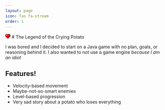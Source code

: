 ```yaml
---
layout: page
icon: fas fa-stream
order: 1
---
```

<img src="https://github.com/GingerJakeDaBoi/the-legend-of-the-crying-potato/blob/master/Assets/GUI/Heart.png" alt="Potato Game Icon">
# The Legend of the Crying Potato

I was bored and I decided to start on a Java game with no plan, goals, or reasoning behind it. I also wanted to not use a game engine <span style="font-style:italic">because I am an idiot<span>

## Features!
<ul>
    <li>Velocity-based movement</li>
    <li>Maybe-not-so-smart enemies</li>
    <li>Level-based progression</li>
    <li>Very sad story about a potato who loses everything</li>
</ul>